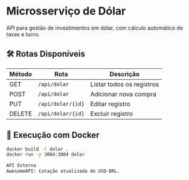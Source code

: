 # Microsserviço de Dólar

API para gestão de investimentos em dólar, com cálculo automático de taxas e lucro.

## 🛠 Rotas Disponíveis
| Método | Rota               | Descrição                       |
|--------|--------------------|---------------------------------|
| GET    | `/api/dolar`       | Listar todos os registros       |
| POST   | `/api/dolar`       | Adicionar nova compra           |
| PUT    | `/api/dolar/{id}`  | Editar registro                 |
| DELETE | `/api/dolar/{id}`  | Excluir registro                |

## 🐳 Execução com Docker
```bash
docker build -t dolar .
docker run -p 3004:3004 dolar

API Externa
AwesomeAPI: Cotação atualizada do USD-BRL.

